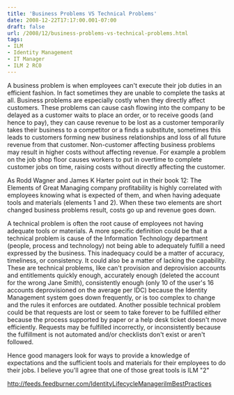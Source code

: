 ```yaml
---
title: 'Business Problems VS Technical Problems'
date: 2008-12-22T17:17:00.001-07:00
draft: false
url: /2008/12/business-problems-vs-technical-problems.html
tags: 
- ILM
- Identity Management
- IT Manager
- ILM 2 RC0
---
```


A business problem is when employees can't execute their job duties in an efficient fashion. In fact sometimes they are unable to complete the tasks at all. Business problems are especially costly when they directly affect customers. These problems can cause cash flowing into the company to be delayed as a customer waits to place an order, or to receive goods (and hence to pay), they can cause revenue to be lost as a customer temporarily takes their business to a competitor or a finds a substitute, sometimes this leads to customers forming new business relationships and loss of all future revenue from that customer. Non-customer affecting business problems may result in higher costs without affecting revenue. For example a problem on the job shop floor causes workers to put in overtime to complete customer jobs on time, raising costs without directly affecting the customer.

As Rodd Wagner and James K Harter point out in their book 12: The Elements of Great Managing company profitability is highly correlated with employees knowing what is expected of them, and when having adequate tools and materials (elements 1 and 2). When these two elements are short changed business problems result, costs go up and revenue goes down.

A technical problem is often the root cause of employees not having adequate tools or materials. A more specific definition could be that a technical problem is cause of the Information Technology department (people, process and technology) not being able to adequately fulfill a need expressed by the business. This inadequacy could be a matter of accuracy, timeliness, or consistency. It could also be a matter of lacking the capability. These are technical problems, like can't provision and deprovision accounts and entitlements quickly enough, accurately enough (deleted the account for the wrong Jane Smith), consistently enough (only 10 of the user's 16 accounts deprovisioned on the average per IDC) because the Identity Management system goes down frequently, or is too complex to change and the rules it enforces are outdated. Another possible technical problem could be that requests are lost or seem to take forever to be fulfilled either because the process supported by paper or a help desk ticket doesn't move efficiently. Requests may be fulfilled incorrectly, or inconsistently because the fulfillment is not automated and/or checklists don't exist or aren't followed.

Hence good managers look for ways to provide a knowledge of expectations and the sufficient tools and materials for their employees to do their jobs. I believe you'll agree that one of those great tools is ILM "2"

http://feeds.feedburner.com/IdentityLifecycleManagerilmBestPractices